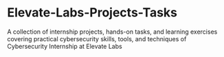 # Elevate-Labs-Projects-Tasks
A collection of internship projects, hands-on tasks, and learning exercises covering practical cybersecurity skills, tools, and techniques of Cybersecurity Internship at Elevate Labs
